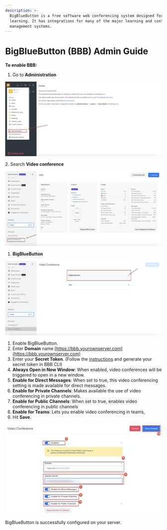 ```yaml
---
description: >-
  BigBlueButton is a free software web conferencing system designed for online
  learning. It has integrations for many of the major learning and content
  management systems.
---
```


# BigBlueButton (BBB) Admin Guide

**To enable BBB:**

1. Go to **Administration**&#x20;

![](<../../../../.gitbook/assets/image (249).png>)

2\. Search **Video conference**&#x20;

![](<../../../../.gitbook/assets/image (250).png>)

1. **BigBlueButton**

![](<../../../../.gitbook/assets/image (251).png>)

1. Enable BigBlueButton.
2. Enter **Domain** name [https://bbb.yourownserver.com](https://bbb.yourownserver.com)
3. Enter your **Secret Token**. (Follow the [instructions](https://docs.bigbluebutton.org/admin/bbb-conf.html) and generate your secret token in BBB CLI)
4. **Always Open in New Window**: When enabled, video conferences will be triggered to open in a new window.
5. **Enable for Direct Messages**: When set to true, this video conferencing setting is made available for direct messages.
6. **Enable for Private Channels**: Makes available the use of video conferencing in private channels.
7. **Enable for Public Channels**: When set to true, enables video conferencing in public channels
8. **Enable for Teams**: Lets you enable video conferencing in teams,
9. Hit **Save**.

![](<../../../../.gitbook/assets/image (277).png>)

BigBlueButton is successfully configured on your server.
